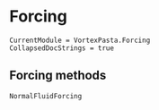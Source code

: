 # Forcing

```@meta
CurrentModule = VortexPasta.Forcing
CollapsedDocStrings = true
```

## Forcing methods

```@docs
NormalFluidForcing
```
